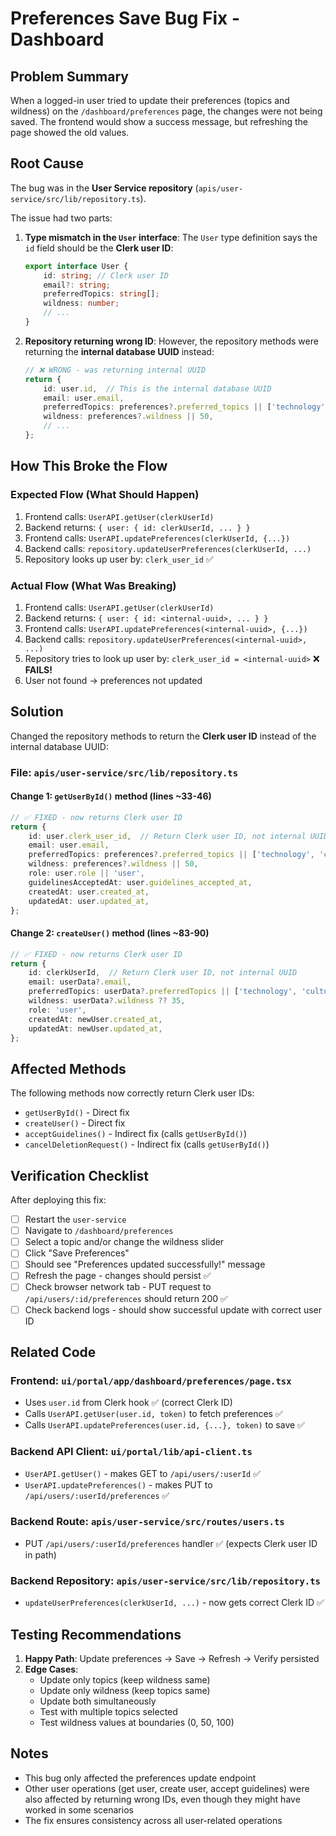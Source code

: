 # Preferences Save Bug Fix - Dashboard

## Problem Summary

When a logged-in user tried to update their preferences (topics and wildness) on the `/dashboard/preferences` page, the changes were not being saved. The frontend would show a success message, but refreshing the page showed the old values.

## Root Cause

The bug was in the **User Service repository** (`apis/user-service/src/lib/repository.ts`). 

The issue had two parts:

1. **Type mismatch in the `User` interface**: The `User` type definition says the `id` field should be the **Clerk user ID**:
   ```typescript
   export interface User {
       id: string; // Clerk user ID
       email?: string;
       preferredTopics: string[];
       wildness: number;
       // ...
   }
   ```

2. **Repository returning wrong ID**: However, the repository methods were returning the **internal database UUID** instead:
   ```typescript
   // ❌ WRONG - was returning internal UUID
   return {
       id: user.id,  // This is the internal database UUID
       email: user.email,
       preferredTopics: preferences?.preferred_topics || ['technology', 'culture', 'science'],
       wildness: preferences?.wildness || 50,
       // ...
   };
   ```

## How This Broke the Flow

### Expected Flow (What Should Happen)
1. Frontend calls: `UserAPI.getUser(clerkUserId)`
2. Backend returns: `{ user: { id: clerkUserId, ... } }`
3. Frontend calls: `UserAPI.updatePreferences(clerkUserId, {...})`
4. Backend calls: `repository.updateUserPreferences(clerkUserId, ...)`
5. Repository looks up user by: `clerk_user_id` ✅

### Actual Flow (What Was Breaking)
1. Frontend calls: `UserAPI.getUser(clerkUserId)`
2. Backend returns: `{ user: { id: <internal-uuid>, ... } }`
3. Frontend calls: `UserAPI.updatePreferences(<internal-uuid>, {...})`
4. Backend calls: `repository.updateUserPreferences(<internal-uuid>, ...)`
5. Repository tries to look up user by: `clerk_user_id = <internal-uuid>` ❌ **FAILS!**
6. User not found → preferences not updated

## Solution

Changed the repository methods to return the **Clerk user ID** instead of the internal database UUID:

### File: `apis/user-service/src/lib/repository.ts`

#### Change 1: `getUserById()` method (lines ~33-46)
```typescript
// ✅ FIXED - now returns Clerk user ID
return {
    id: user.clerk_user_id,  // Return Clerk user ID, not internal UUID
    email: user.email,
    preferredTopics: preferences?.preferred_topics || ['technology', 'culture', 'science'],
    wildness: preferences?.wildness || 50,
    role: user.role || 'user',
    guidelinesAcceptedAt: user.guidelines_accepted_at,
    createdAt: user.created_at,
    updatedAt: user.updated_at,
};
```

#### Change 2: `createUser()` method (lines ~83-90)
```typescript
// ✅ FIXED - now returns Clerk user ID
return {
    id: clerkUserId,  // Return Clerk user ID, not internal UUID
    email: userData?.email,
    preferredTopics: userData?.preferredTopics || ['technology', 'culture', 'science'],
    wildness: userData?.wildness ?? 35,
    role: 'user',
    createdAt: newUser.created_at,
    updatedAt: newUser.updated_at,
};
```

## Affected Methods

The following methods now correctly return Clerk user IDs:
- `getUserById()` - Direct fix
- `createUser()` - Direct fix  
- `acceptGuidelines()` - Indirect fix (calls `getUserById()`)
- `cancelDeletionRequest()` - Indirect fix (calls `getUserById()`)

## Verification Checklist

After deploying this fix:

- [ ] Restart the `user-service`
- [ ] Navigate to `/dashboard/preferences` 
- [ ] Select a topic and/or change the wildness slider
- [ ] Click "Save Preferences"
- [ ] Should see "Preferences updated successfully!" message
- [ ] Refresh the page - changes should persist ✅
- [ ] Check browser network tab - PUT request to `/api/users/:id/preferences` should return 200 ✅
- [ ] Check backend logs - should show successful update with correct user ID

## Related Code

### Frontend: `ui/portal/app/dashboard/preferences/page.tsx`
- Uses `user.id` from Clerk hook ✅ (correct Clerk ID)
- Calls `UserAPI.getUser(user.id, token)` to fetch preferences ✅
- Calls `UserAPI.updatePreferences(user.id, {...}, token)` to save ✅

### Backend API Client: `ui/portal/lib/api-client.ts`
- `UserAPI.getUser()` - makes GET to `/api/users/:userId` ✅
- `UserAPI.updatePreferences()` - makes PUT to `/api/users/:userId/preferences` ✅

### Backend Route: `apis/user-service/src/routes/users.ts`
- PUT `/api/users/:userId/preferences` handler ✅ (expects Clerk user ID in path)

### Backend Repository: `apis/user-service/src/lib/repository.ts`
- `updateUserPreferences(clerkUserId, ...)` - now gets correct Clerk ID ✅

## Testing Recommendations

1. **Happy Path**: Update preferences → Save → Refresh → Verify persisted
2. **Edge Cases**:
   - Update only topics (keep wildness same)
   - Update only wildness (keep topics same)
   - Update both simultaneously
   - Test with multiple topics selected
   - Test wildness values at boundaries (0, 50, 100)

## Notes

- This bug only affected the preferences update endpoint
- Other user operations (get user, create user, accept guidelines) were also affected by returning wrong IDs, even though they might have worked in some scenarios
- The fix ensures consistency across all user-related operations
